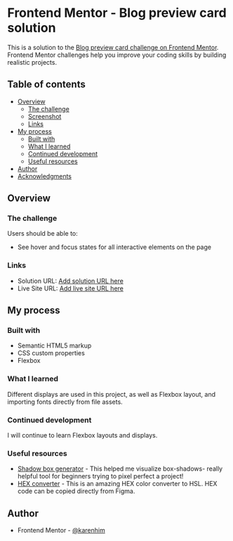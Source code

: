 # Frontend Mentor - Blog preview card solution

This is a solution to the [Blog preview card challenge on Frontend Mentor](https://www.frontendmentor.io/challenges/blog-preview-card-ckPaj01IcS). Frontend Mentor challenges help you improve your coding skills by building realistic projects.

## Table of contents

- [Overview](#overview)
  - [The challenge](#the-challenge)
  - [Screenshot](#screenshot)
  - [Links](#links)
- [My process](#my-process)
  - [Built with](#built-with)
  - [What I learned](#what-i-learned)
  - [Continued development](#continued-development)
  - [Useful resources](#useful-resources)
- [Author](#author)
- [Acknowledgments](#acknowledgments)

## Overview

### The challenge

Users should be able to:

- See hover and focus states for all interactive elements on the page

### Links

- Solution URL: [Add solution URL here](https://your-solution-url.com)
- Live Site URL: [Add live site URL here](https://your-live-site-url.com)

## My process

### Built with

- Semantic HTML5 markup
- CSS custom properties
- Flexbox

### What I learned

Different displays are used in this project, as well as Flexbox layout, and importing fonts directly from file assets.

### Continued development

I will continue to learn Flexbox layouts and displays.

### Useful resources

- [Shadow box generator](https://cssgenerator.pl/en/box-shadow-generator/) - This helped me visualize box-shadows- really helpful tool for beginners trying to pixel perfect a project!
- [HEX converter](https://colordesigner.io/convert/hextohsl) - This is an amazing HEX color converter to HSL. HEX code can be copied directly from Figma.

## Author

- Frontend Mentor - [@karenhim](https://www.frontendmentor.io/profile/karenhim)
